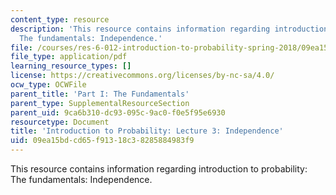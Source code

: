 ```yaml
---
content_type: resource
description: 'This resource contains information regarding introduction to probability:
  The fundamentals: Independence.'
file: /courses/res-6-012-introduction-to-probability-spring-2018/09ea15bdcd65f91318c38285884983f9_MITRES_6_012S18_L03.pdf
file_type: application/pdf
learning_resource_types: []
license: https://creativecommons.org/licenses/by-nc-sa/4.0/
ocw_type: OCWFile
parent_title: 'Part I: The Fundamentals'
parent_type: SupplementalResourceSection
parent_uid: 9ca6b310-dc93-095c-9ac0-f0e5f95e6930
resourcetype: Document
title: 'Introduction to Probability: Lecture 3: Independence'
uid: 09ea15bd-cd65-f913-18c3-8285884983f9
---
```

This resource contains information regarding introduction to probability: The fundamentals: Independence.